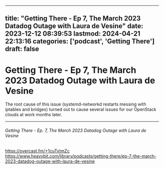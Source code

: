 
---
title: "Getting There - Ep 7, The March 2023 Datadog Outage with Laura de Vesine"
date: 2023-12-12 08:39:53
lastmod: 2024-04-21 22:13:16
categories: ['podcast', 'Getting There']
draft: false
---


# Getting There - Ep 7, The March 2023 Datadog Outage with Laura de Vesine
The root cause of this issue (systemd-networkd restarts messing with iptables and bridges) turned out to cause several issues for our OpenStack clouds at work months later.

---
###### Getting There - Ep. 7, The March 2023 Datadog Outage with Laura de Vesine

https://overcast.fm/+1cuTxtmZc   
https://www.heavybit.com/library/podcasts/getting-there/ep-7-the-march-2023-datadog-outage-with-laura-de-vesine

<!-- #public -->
<!-- #podcast -->
<!-- #Getting There# -->

<!-- {BearID:05F7F5C4-B6C2-435B-8A97-FC2578372DC4} -->
